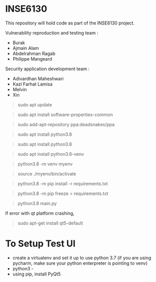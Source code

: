 # INSE6130
This repository will hold code as part of the INSE6130 project.

Vulnerability reproduction and testing team :
- Burak 
- Ajmain Alam 
- Abdelrahman Ragab 
- Philippe Mangeard 

Security application development team : 
- Adivardhan Maheshwari 
- Kazi Farhat Lamisa
- Melvin
- Xin

> sudo apt update

> sudo apt install software-properties-common

> sudo add-apt-repository ppa:deadsnakes/ppa

> sudo apt install python3.8

> sudo apt install python3.8

> sudo apt install python3.8-venv

> python3.8 -m venv myenv

> source ./myenv/bin/activate

> python3.8 -m pip install -r requirements.txt 

> python3.8 -m pip freeze > requirements.txt

> python3.8 main.py

If error with qt platform crashing,
> sudo apt-get install qt5-default

# To Setup Test UI
- create a virtualenv and set it up to use python 3.7 (if you are using pycharm, make sure your python enterpreter is pointing to venv)
- python3 -
- using pip, install PyQt5
